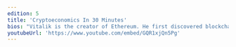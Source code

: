 ```yaml
---
edition: 5
title: 'Cryptoeconomics In 30 Minutes'
bios: "Vitalik is the creator of Ethereum. He first discovered blockchain and cryptocurrency technologies through Bitcoin in 2011, and was immediately excited by the technology and its potential. He cofounded Bitcoin Magazine in September 2011, and after two and a half years looking at what the existing blockchain technology and applications had to offer, wrote the Ethereum white paper in November 2013. He now leads Ethereum's research team, working on future versions of the Ethereum protocol."
youtubeUrl: 'https://www.youtube.com/embed/GQR1xjQn5Pg'
---
```

